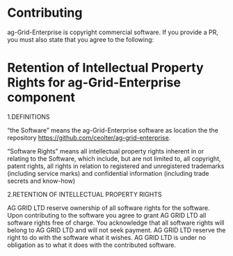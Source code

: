 
Contributing
==============

ag-Grid-Enterprise is copyright commercial software. If you provide a PR, you must also state that you agree to the following:
 


Retention of Intellectual Property Rights for ag-Grid-Enterprise component
==============


1.DEFINITIONS

“the Software” means the ag-Grid-Enterprise software as location the the repository 
https://github.com/ceolter/ag-grid-enterprise.

“Software Rights” means all intellectual property rights inherent in or relating to the Software, 
which include, but are not limited to, all copyright, patent rights, all rights in relation to registered 
and unregistered trademarks (including service marks) and confidential information (including trade secrets 
and know-how)

2.RETENTION OF INTELLECTUAL PROPERTY RIGHTS

AG GRID LTD reserve ownership of all software rights for the software. Upon contributing to the software 
you agree to grant AG GRID LTD all software rights free of charge. You acknowledge that all software rights
will belong to AG GRID LTD and will not seek payment. AG GRID LTD reserve the right to do with the software
what it wishes. AG GRID LTD is under no obligation as to what it does with the contributed software.